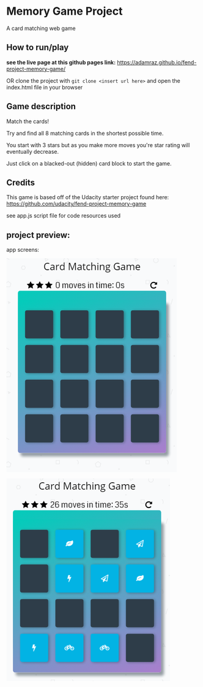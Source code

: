 # Memory Game Project

A card matching web game

## How to run/play
**see the live page at this github pages link:** 
https://adamraz.github.io/fend-project-memory-game/

OR clone the project with `git clone <insert url here>` and open the index.html file in your browser

## Game description
Match the cards!

Try and find all 8 matching cards in the shortest possible time.

You start with 3 stars but as you make more moves you're star rating will eventually decrease.

Just click on a blacked-out (hidden) card block to start the game.

## Credits
This game is based off of the Udacity starter project found here:
https://github.com/udacity/fend-project-memory-game

see app.js script file for code resources used

## project preview:

app screens:

![image of memory game screen](./readme-img-1.PNG "memory game screen")

![image of memory game screen](./readme-img-2.PNG "memory game screen")